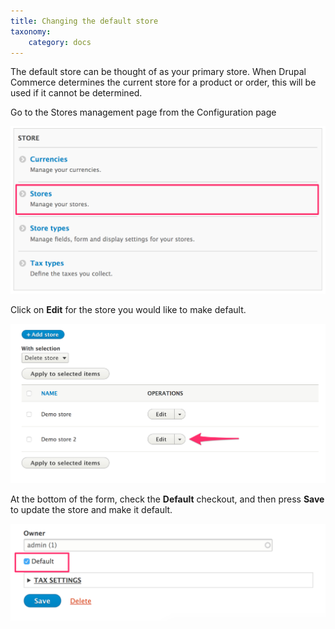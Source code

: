 ```yaml
---
title: Changing the default store
taxonomy:
    category: docs
---
```


The default store can be thought of as your primary store. When Drupal Commerce determines the current store for a product or order, this will be used if it cannot be determined.

Go to the Stores management page from the Configuration page

![Commerce Configuration](images/configuration-store.png)

Click on **Edit** for the store you would like to make default.

![Edit store](images/stores-edit-a-store.png)

At the bottom of the form, check the **Default** checkout, and then press **Save** to update the store and make it default.

![Make default](images/edit-store-check-default.png)